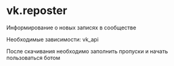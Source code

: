 # vk.reposter
Информирование о новых записях в сообществе 

Необходимые зависимости: vk_api

После скачивания необходимо заполнить пропуски и начать пользоваться ботом 
